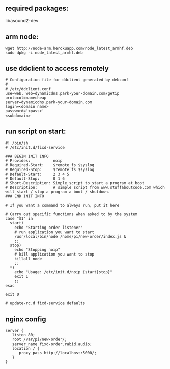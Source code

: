 ## required packages:

  libasound2-dev

## arm node:

    wget http://node-arm.herokuapp.com/node_latest_armhf.deb
    sudo dpkg -i node_latest_armhf.deb

## use ddclient to access remotely

```
# Configuration file for ddclient generated by debconf
#
# /etc/ddclient.conf
use=web, web=dynamicdns.park-your-domain.com/getip
protocol=namecheap
server=dynamicdns.park-your-domain.com
login=<domain name>
password='<pass>'
<subdomain>

```

## run script on start:

```
#! /bin/sh
# /etc/init.d/fixd-service

### BEGIN INIT INFO
# Provides:          noip
# Required-Start:    $remote_fs $syslog
# Required-Stop:     $remote_fs $syslog
# Default-Start:     2 3 4 5
# Default-Stop:      0 1 6
# Short-Description: Simple script to start a program at boot
# Description:       A simple script from www.stuffaboutcode.com which will start / stop a program a boot / shutdown.
### END INIT INFO

# If you want a command to always run, put it here

# Carry out specific functions when asked to by the system
case "$1" in
  start)
    echo "Starting order listener"
    # run application you want to start
    /usr/local/bin/node /home/pi/new-order/index.js &
    ;;
  stop)
    echo "Stopping noip"
    # kill application you want to stop
    killall node
    ;;
  *)
    echo "Usage: /etc/init.d/noip {start|stop}"
    exit 1
    ;;
esac

exit 0
```

    # update-rc.d fixd-service defaults


## nginx config

```
server {
   listen 80;
   root /var/pi/new-order/;
   server_name fixd-order.rabid.audio;
   location / {
      proxy_pass http://localhost:5000/;
   }
}
```
